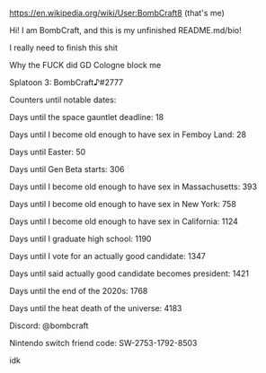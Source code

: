 https://en.wikipedia.org/wiki/User:BombCraft8 (that's me)

Hi! I am BombCraft, and this is my unfinished README.md/bio!

I really need to finish this shit

Why the FUCK did GD Cologne block me

Splatoon 3: BombCraft♪#2777

Counters until notable dates:

Days until the space gauntlet deadline: 18

Days until I become old enough to have sex in Femboy Land: 28

Days until Easter: 50

Days until Gen Beta starts: 306

Days until I become old enough to have sex in Massachusetts: 393

Days until I become old enough to have sex in New York: 758

Days until I become old enough to have sex in California: 1124

Days until I graduate high school: 1190

Days until I vote for an actually good candidate: 1347

Days until said actually good candidate becomes president: 1421

Days until the end of the 2020s: 1768

Days until the heat death of the universe: 4183

Discord: @bombcraft

Nintendo switch friend code: SW-2753-1792-8503

idk
